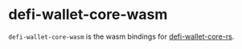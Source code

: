 # defi-wallet-core-wasm

`defi-wallet-core-wasm` is the wasm bindings for [defi-wallet-core-rs](https://github.com/crypto-com/defi-wallet-core-rs).
